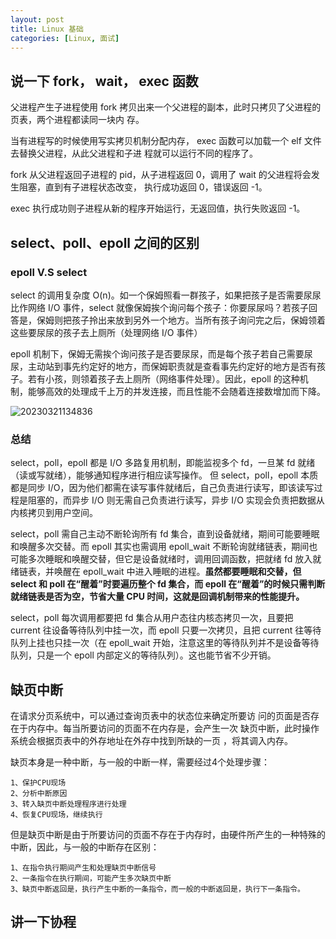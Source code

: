 ```yaml
---
layout: post
title: Linux 基础
categories: [Linux, 面试]
---
```


## 说⼀下 fork， wait， exec 函数

⽗进程产⽣⼦进程使⽤ fork 拷⻉出来⼀个⽗进程的副本，此时只拷⻉了⽗进程的⻚表，两个进程都读同⼀块内
存。

当有进程写的时候使⽤写实拷⻉机制分配内存， exec 函数可以加载⼀个 elf ⽂件去替换⽗进程，从此⽗进程和⼦进
程就可以运⾏不同的程序了。

fork 从⽗进程返回⼦进程的 pid，从⼦进程返回 0，调⽤了 wait 的⽗进程将会发⽣阻塞，直到有⼦进程状态改变，
执⾏成功返回 0，错误返回 -1。

exec 执⾏成功则⼦进程从新的程序开始运⾏，⽆返回值，执⾏失败返回 -1。

## select、poll、epoll 之间的区别

### epoll V.S select

select 的调用复杂度 O(n)。如一个保姆照看一群孩子，如果把孩子是否需要尿尿比作网络 I/O 事件，select 就像保姆挨个询问每个孩子：你要尿尿吗？若孩子回答是，保姆则把孩子拎出来放到另外一个地方。当所有孩子询问完之后，保姆领着这些要尿尿的孩子去上厕所（处理网络 I/O 事件）

epoll 机制下，保姆无需挨个询问孩子是否要尿尿，而是每个孩子若自己需要尿尿，主动站到事先约定好的地方，而保姆职责就是查看事先约定好的地方是否有孩子。若有小孩，则领着孩子去上厕所（网络事件处理）。因此，epoll 的这种机制，能够高效的处理成千上万的并发连接，而且性能不会随着连接数增加而下降。

![20230321134836](https://cdn.jsdelivr.net/gh/kexve/img@main/image_blog20230321134836.png)

### 总结

select，poll，epoll 都是 I/O 多路复用机制，即能监视多个 fd，一旦某 fd 就绪（读或写就绪），能够通知程序进行相应读写操作。 但 select，poll，epoll 本质都是同步 I/O，因为他们都需在读写事件就绪后，自己负责进行读写，即该读写过程是阻塞的，而异步 I/O 则无需自己负责进行读写，异步 I/O 实现会负责把数据从内核拷贝到用户空间。

select，poll 需自己主动不断轮询所有 fd 集合，直到设备就绪，期间可能要睡眠和唤醒多次交替。而 epoll 其实也需调用 epoll_wait 不断轮询就绪链表，期间也可能多次睡眠和唤醒交替，但它是设备就绪时，调用回调函数，把就绪 fd 放入就绪链表，并唤醒在 epoll_wait 中进入睡眠的进程。**虽然都要睡眠和交替，但 select 和 poll 在“醒着”时要遍历整个 fd 集合，而 epoll 在“醒着”的时候只需判断就绪链表是否为空，节省大量 CPU 时间，这就是回调机制带来的性能提升。**

select，poll 每次调用都要把 fd 集合从用户态往内核态拷贝一次，且要把 current 往设备等待队列中挂一次，而 epoll 只要一次拷贝，且把 current 往等待队列上挂也只挂一次（在 epoll_wait 开始，注意这里的等待队列并不是设备等待队列，只是一个 epoll 内部定义的等待队列）。这也能节省不少开销。

## 缺页中断

在请求分页系统中，可以通过查询页表中的状态位来确定所要访
问的页面是否存在于内存中。每当所要访问的页面不在内存是，会产生一次
缺页中断，此时操作系统会根据页表中的外存地址在外存中找到所缺的一页
，将其调入内存。

缺页本身是一种中断，与一般的中断一样，需要经过4个处理步骤：

```
1、保护CPU现场
2、分析中断原因
3、转入缺页中断处理程序进行处理
4、恢复CPU现场，继续执行
```

但是缺页中断是由于所要访问的页面不存在于内存时，由硬件所产生的一种特殊的中断，因此，与一般的中断存在区别：

```
1、在指令执行期间产生和处理缺页中断信号
2、一条指令在执行期间，可能产生多次缺页中断
3、缺页中断返回是，执行产生中断的一条指令，而一般的中断返回是，执行下一条指令。
```

## 讲一下协程

